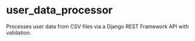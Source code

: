 # user_data_processor
Processes user data from CSV files via a Django REST Framework API with validation.
